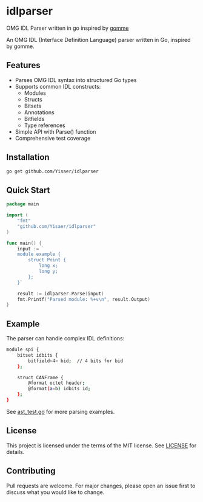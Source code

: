 # idlparser

OMG IDL Parser written in go inspired by [gomme](https://github.com/oleiade/gomme)

An OMG IDL (Interface Definition Language) parser written in Go, inspired by gomme.

## Features
* Parses OMG IDL syntax into structured Go types
* Supports common IDL constructs:
  * Modules
  * Structs
  * Bitsets
  * Annotations
  * Bitfields
  * Type references
* Simple API with Parse() function
* Comprehensive test coverage

## Installation

```bash
go get github.com/Yisaer/idlparser
```

## Quick Start

```go
package main

import (
	"fmt"
	"github.com/Yisaer/idlparser"
)

func main() {
	input := `
	module example {
		struct Point {
			long x;
			long y;
		};
	}`

	result := idlparser.Parse(input)
	fmt.Printf("Parsed module: %+v\n", result.Output)
}
```

## Example

The parser can handle complex IDL definitions:

```bash
module spi {
	bitset idbits {
		bitfield<4> bid;  // 4 bits for bid
	};

	struct CANFrame {
		@format octet header;
		@format(a=b) idbits id;
	};
}
```

See [ast_test.go](./ast/ast_test.go) for more parsing examples.

## License

This project is licensed under the terms of the MIT license. See [LICENSE](./LICENSE) for details.

## Contributing

Pull requests are welcome. For major changes, please open an issue first to discuss what you would like to change.
